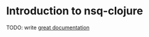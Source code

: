 # Introduction to nsq-clojure

TODO: write [great documentation](http://jacobian.org/writing/great-documentation/what-to-write/)
